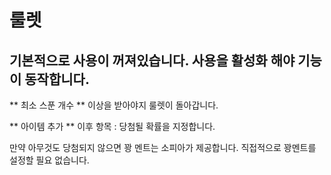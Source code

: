 # 룰렛

## 기본적으로 사용이 꺼져있습니다. 사용을 활성화 해야 기능이 동작합니다.


** 최소 스푼 개수 ** 이상을 받아야지 룰렛이 돌아갑니다.


** 아이템 추가 ** 이후 항목 : 당첨될 확률을 지정합니다.

만약 아무것도 당첨되지 않으면 꽝 멘트는 소피아가 제공합니다. 직접적으로 꽝멘트를 설정할 필요 없습니다.
